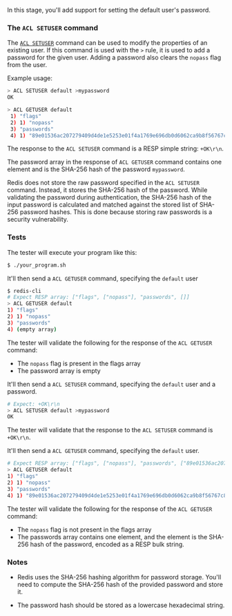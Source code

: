 In this stage, you'll add support for setting the default user's password.

### The `ACL SETUSER` command

The [`ACL SETUSER`](https://redis.io/docs/latest/commands/acl-setuser/) command can be used to modify the properties of an existing user. If this command is used with the `>` rule, it is used to add a password for the given user. Adding a password also clears the `nopass` flag from the user.

Example usage:

```bash
> ACL SETUSER default >mypassword
OK

> ACL GETUSER default
 1) "flags"
 2) 1) "nopass"
 3) "passwords"
 4) 1) "89e01536ac207279409d4de1e5253e01f4a1769e696db0d6062ca9b8f56767c8"
```

The response to the `ACL SETUSER` command is a RESP simple string: `+OK\r\n`.

The password array in the response of `ACL GETUSER` command contains one element and is the SHA-256 hash of the password `mypassword`.

Redis does not store the raw password specified in the `ACL SETUSER` command. Instead, it stores the SHA-256 hash of the password. While validating the password during authentication, the SHA-256 hash of the input password is calculated and matched against the stored list of SHA-256 password hashes. This is done because storing raw passwords is a security vulnerability.

### Tests

The tester will execute your program like this:

```bash
$ ./your_program.sh
```

It'll then send a `ACL GETUSER` command, specifying the `default` user

```bash
$ redis-cli
# Expect RESP array: ["flags", ["nopass"], "passwords", []]
> ACL GETUSER default
1) "flags"
2) 1) "nopass"
3) "passwords"
4) (empty array)
```

The tester will validate the following for the response of the `ACL GETUSER` command:

- The `nopass` flag is present in the flags array
- The password array is empty

It'll then send a `ACL SETUSER` command, specifying the `default` user and a password.

```bash
# Expect: +OK\r\n
> ACL SETUSER default >mypassword
OK
```

The tester will validate that the response to the `ACL SETUSER` command is `+OK\r\n`.

It'll then send a `ACL GETUSER` command, specifying the `default` user.

```bash
# Expect RESP array: ["flags", ["nopass"], "passwords", ["89e01536ac207279409d4de1e5253e01f4a1769e696db0d6062ca9b8f56767c8"]]
> ACL GETUSER default
1) "flags"
2) 1) "nopass"
3) "passwords"
4) 1) "89e01536ac207279409d4de1e5253e01f4a1769e696db0d6062ca9b8f56767c8"
```

The tester will validate the following for the response of the `ACL GETUSER` command:

- The `nopass` flag is not present in the flags array
- The passwords array contains one element, and the element is the SHA-256 hash of the password, encoded as a RESP bulk string.

### Notes

- Redis uses the SHA-256 hashing algorithm for password storage. You'll need to compute the SHA-256 hash of the provided password and store it.

- The password hash should be stored as a lowercase hexadecimal string.

